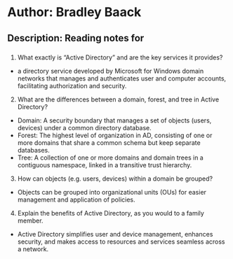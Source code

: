 # Author: Bradley Baack

## Description: Reading notes for

### 

1) What exactly is “Active Directory” and are the key services it provides?
  -  a directory service developed by Microsoft for Windows domain networks that manages and authenticates user and computer accounts, facilitating authorization and security.
2) What are the differences between a domain, forest, and tree in Active Directory?
  - Domain: A security boundary that manages a set of objects (users, devices) under a common directory database.
  - Forest: The highest level of organization in AD, consisting of one or more domains that share a common schema but keep separate databases.
  - Tree: A collection of one or more domains and domain trees in a contiguous namespace, linked in a transitive trust hierarchy.
3) How can objects (e.g. users, devices) within a domain be grouped?
  - Objects can be grouped into organizational units (OUs) for easier management and application of policies.
4) Explain the benefits of Active Directory, as you would to a family member.
  - Active Directory simplifies user and device management, enhances security, and makes access to resources and services seamless across a network.

